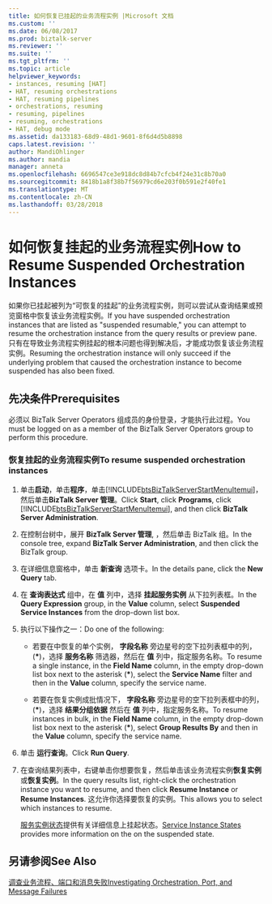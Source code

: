 ```yaml
---
title: 如何恢复已挂起的业务流程实例 |Microsoft 文档
ms.custom: ''
ms.date: 06/08/2017
ms.prod: biztalk-server
ms.reviewer: ''
ms.suite: ''
ms.tgt_pltfrm: ''
ms.topic: article
helpviewer_keywords:
- instances, resuming [HAT]
- HAT, resuming orchestrations
- HAT, resuming pipelines
- orchestrations, resuming
- resuming, pipelines
- resuming, orchestrations
- HAT, debug mode
ms.assetid: da133183-68d9-48d1-9601-8f6d4d5b8898
caps.latest.revision: ''
author: MandiOhlinger
ms.author: mandia
manager: anneta
ms.openlocfilehash: 6696547ce3e918dc8d84b7cfcb4f24e31c8b70a0
ms.sourcegitcommit: 8418b1a8f38b7f56979cd6e203f0b591e2f40fe1
ms.translationtype: MT
ms.contentlocale: zh-CN
ms.lasthandoff: 03/28/2018
---
```

# <a name="how-to-resume-suspended-orchestration-instances"></a><span data-ttu-id="e91b3-102">如何恢复挂起的业务流程实例</span><span class="sxs-lookup"><span data-stu-id="e91b3-102">How to Resume Suspended Orchestration Instances</span></span>
<span data-ttu-id="e91b3-103">如果你已挂起被列为“可恢复的挂起”的业务流程实例，则可以尝试从查询结果或预览窗格中恢复该业务流程实例。</span><span class="sxs-lookup"><span data-stu-id="e91b3-103">If you have suspended orchestration instances that are listed as "suspended resumable," you can attempt to resume the orchestration instance from the query results or preview pane.</span></span> <span data-ttu-id="e91b3-104">只有在导致业务流程实例挂起的根本问题也得到解决后，才能成功恢复该业务流程实例。</span><span class="sxs-lookup"><span data-stu-id="e91b3-104">Resuming the orchestration instance will only succeed if the underlying problem that caused the orchestration instance to become suspended has also been fixed.</span></span>  
  
## <a name="prerequisites"></a><span data-ttu-id="e91b3-105">先决条件</span><span class="sxs-lookup"><span data-stu-id="e91b3-105">Prerequisites</span></span>  
 <span data-ttu-id="e91b3-106">必须以 BizTalk Server Operators 组成员的身份登录，才能执行此过程。</span><span class="sxs-lookup"><span data-stu-id="e91b3-106">You must be logged on as a member of the BizTalk Server Operators group to perform this procedure.</span></span>  
  
### <a name="to-resume-suspended-orchestration-instances"></a><span data-ttu-id="e91b3-107">恢复挂起的业务流程实例</span><span class="sxs-lookup"><span data-stu-id="e91b3-107">To resume suspended orchestration instances</span></span>  
  
1.  <span data-ttu-id="e91b3-108">单击**启动**，单击**程序**，单击[!INCLUDE[btsBizTalkServerStartMenuItemui](../includes/btsbiztalkserverstartmenuitemui-md.md)]，然后单击**BizTalk Server 管理**。</span><span class="sxs-lookup"><span data-stu-id="e91b3-108">Click **Start**, click **Programs**, click [!INCLUDE[btsBizTalkServerStartMenuItemui](../includes/btsbiztalkserverstartmenuitemui-md.md)], and then click **BizTalk Server Administration**.</span></span>  
  
2.  <span data-ttu-id="e91b3-109">在控制台树中，展开 **BizTalk Server 管理**, ，然后单击 BizTalk 组。</span><span class="sxs-lookup"><span data-stu-id="e91b3-109">In the console tree, expand **BizTalk Server Administration**, and then click the BizTalk group.</span></span>  
  
3.  <span data-ttu-id="e91b3-110">在详细信息窗格中，单击 **新查询** 选项卡。</span><span class="sxs-lookup"><span data-stu-id="e91b3-110">In the details pane, click the **New Query** tab.</span></span>  
  
4.  <span data-ttu-id="e91b3-111">在 **查询表达式** 组中，在 **值** 列中，选择 **挂起服务实例** 从下拉列表框。</span><span class="sxs-lookup"><span data-stu-id="e91b3-111">In the **Query Expression** group, in the **Value** column, select **Suspended Service Instances** from the drop-down list box.</span></span>  
  
5.  <span data-ttu-id="e91b3-112">执行以下操作之一：</span><span class="sxs-lookup"><span data-stu-id="e91b3-112">Do one of the following:</span></span>  
  
    -   <span data-ttu-id="e91b3-113">若要在中恢复的单个实例， **字段名称** 旁边星号的空下拉列表框中的列，(**\***)，选择 **服务名称** 筛选器，然后在 **值** 列中，指定服务名称。</span><span class="sxs-lookup"><span data-stu-id="e91b3-113">To resume a single instance, in the **Field Name** column, in the empty drop-down list box next to the asterisk (**\***), select the **Service Name** filter and then in the **Value** column, specify the service name.</span></span>  
  
    -   <span data-ttu-id="e91b3-114">若要在恢复实例成批情况下， **字段名称** 旁边星号的空下拉列表框中的列，(**\***)，选择 **结果分组依据** 然后在 **值** 列中，指定服务名称。</span><span class="sxs-lookup"><span data-stu-id="e91b3-114">To resume instances in bulk, in the **Field Name** column, in the empty drop-down list box next to the asterisk (**\***), select **Group Results By** and then in the **Value** column, specify the service name.</span></span>  
  
6.  <span data-ttu-id="e91b3-115">单击 **运行查询**。</span><span class="sxs-lookup"><span data-stu-id="e91b3-115">Click **Run Query**.</span></span>  
  
7.  <span data-ttu-id="e91b3-116">在查询结果列表中，右键单击你想要恢复，然后单击该业务流程实例**恢复实例**或**恢复实例**。</span><span class="sxs-lookup"><span data-stu-id="e91b3-116">In the query results list, right-click the orchestration instance you want to resume, and then click **Resume Instance** or **Resume Instances**.</span></span> <span data-ttu-id="e91b3-117">这允许你选择要恢复的实例。</span><span class="sxs-lookup"><span data-stu-id="e91b3-117">This allows you to select which instances to resume.</span></span>  
  
     <span data-ttu-id="e91b3-118">[服务实例状态](../core/service-instance-states.md)提供有关详细信息上挂起状态。</span><span class="sxs-lookup"><span data-stu-id="e91b3-118">[Service Instance States](../core/service-instance-states.md) provides more information on the on the suspended state.</span></span>  
  
## <a name="see-also"></a><span data-ttu-id="e91b3-119">另请参阅</span><span class="sxs-lookup"><span data-stu-id="e91b3-119">See Also</span></span>  
 [<span data-ttu-id="e91b3-120">调查业务流程、端口和消息失败</span><span class="sxs-lookup"><span data-stu-id="e91b3-120">Investigating Orchestration, Port, and Message Failures</span></span>](../core/investigating-orchestration-port-and-message-failures.md)
